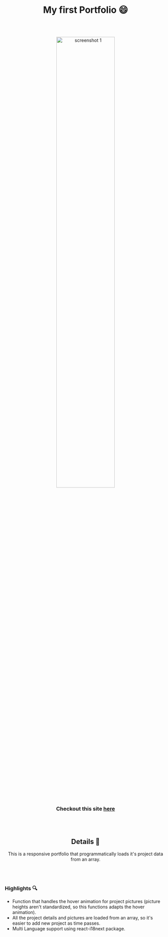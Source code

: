 <h1 align="center">
  My first Portfolio 😄
</h1>

<!--
<h3 align="center">
  📺 You can watch a quick showcase
  <a href= "https://www.youtube.com/watch?v=B-BlN-RBImA"> here</a>
</h3>
<br>
-->
<br><br>
<p align="center">
  <img src="https://github.com/Lucas-Tito/Portfolio/assets/61806906/5705f855-3a10-4c63-b0f8-1dbe1458aec8" alt="screenshot 1" width="60%" border-radius:"10px"/>
</p>
<!-- ![Restaurante Landing Page](https://github.com/Lucas-Tito/Restaurant-LandingPage-ReactJs/assets/61806906/05d45c5c-6edd-4ec7-a010-c80c8cb236e1) -->


<br>
<h3 align="center">
  Checkout this site
  <a href= "https://lucas-tito.github.io/Portfolio/"> here</a>
</h3>

<br><br>
<h2 align="center">
  Details 📃
</h2>

<p align="center">
  This is a responsive portfolio that programmatically loads it's project data from an array.
</p>

<br><br>
### Highlights 🔍

+ Function that handles the hover animation for project pictures (picture heights aren't standardized, so this functions adapts the hover animation).
+ All the project details and pictures are loaded from an array, so it's easier to add new project as time passes.
+ Multi Language support using react-i18next package.
